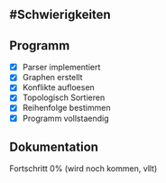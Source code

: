 ## #Schwierigkeiten

## Programm

- [x] Parser implementiert
- [x] Graphen erstellt
- [x] Konflikte aufloesen
- [x] Topologisch Sortieren
- [x] Reihenfolge bestimmen
- [x] Programm vollstaendig

## Dokumentation

Fortschritt 0% (wird noch kommen, vllt)
